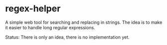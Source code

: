 # regex-helper
A simple web tool for searching and replacing in strings. The idea is to make it easier to handle long regular expressions.

Status: There is only an idea, there is no implementation yet.
